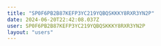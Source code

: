 ```yaml
---
title: "SP0F6PB2B87KEFP3YC219YQBQSKKKY8RXR3YN2P"
date: 2024-06-20T22:42:08.037Z
user: SP0F6PB2B87KEFP3YC219YQBQSKKKY8RXR3YN2P
layout: "users"
---
```

    